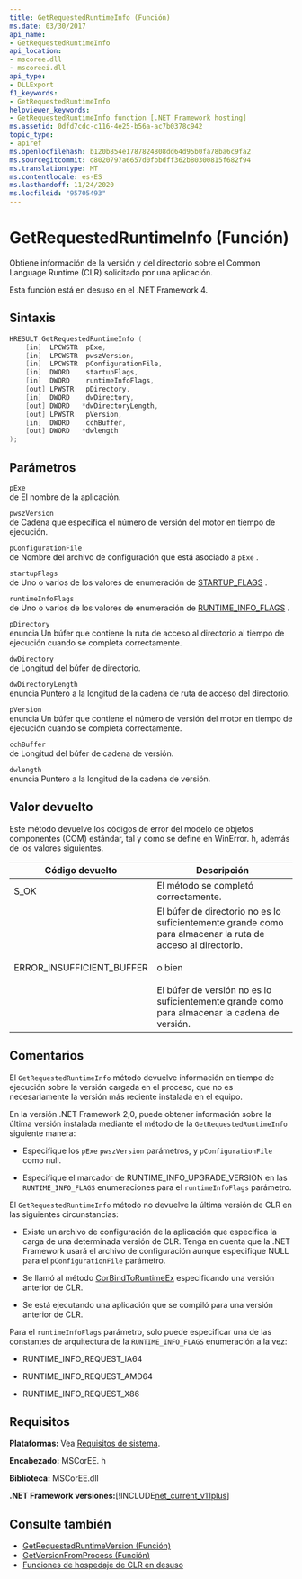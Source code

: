 ```yaml
---
title: GetRequestedRuntimeInfo (Función)
ms.date: 03/30/2017
api_name:
- GetRequestedRuntimeInfo
api_location:
- mscoree.dll
- mscoreei.dll
api_type:
- DLLExport
f1_keywords:
- GetRequestedRuntimeInfo
helpviewer_keywords:
- GetRequestedRuntimeInfo function [.NET Framework hosting]
ms.assetid: 0dfd7cdc-c116-4e25-b56a-ac7b0378c942
topic_type:
- apiref
ms.openlocfilehash: b120b854e1787824808dd64d95b0fa78ba6c9fa2
ms.sourcegitcommit: d8020797a6657d0fbbdff362b80300815f682f94
ms.translationtype: MT
ms.contentlocale: es-ES
ms.lasthandoff: 11/24/2020
ms.locfileid: "95705493"
---
```

# <a name="getrequestedruntimeinfo-function"></a>GetRequestedRuntimeInfo (Función)

Obtiene información de la versión y del directorio sobre el Common Language Runtime (CLR) solicitado por una aplicación.  
  
 Esta función está en desuso en el .NET Framework 4.  
  
## <a name="syntax"></a>Sintaxis  
  
```cpp  
HRESULT GetRequestedRuntimeInfo (  
    [in]  LPCWSTR  pExe,
    [in]  LPCWSTR  pwszVersion,
    [in]  LPCWSTR  pConfigurationFile,
    [in]  DWORD    startupFlags,
    [in]  DWORD    runtimeInfoFlags,
    [out] LPWSTR   pDirectory,
    [in]  DWORD    dwDirectory,
    [out] DWORD   *dwDirectoryLength,
    [out] LPWSTR   pVersion,
    [in]  DWORD    cchBuffer,
    [out] DWORD   *dwlength  
);  
```  
  
## <a name="parameters"></a>Parámetros  

 `pExe`  
 de El nombre de la aplicación.  
  
 `pwszVersion`  
 de Cadena que especifica el número de versión del motor en tiempo de ejecución.  
  
 `pConfigurationFile`  
 de Nombre del archivo de configuración que está asociado a `pExe` .  
  
 `startupFlags`  
 de Uno o varios de los valores de enumeración de [STARTUP_FLAGS](startup-flags-enumeration.md) .  
  
 `runtimeInfoFlags`  
 de Uno o varios de los valores de enumeración de [RUNTIME_INFO_FLAGS](runtime-info-flags-enumeration.md) .  
  
 `pDirectory`  
 enuncia Un búfer que contiene la ruta de acceso al directorio al tiempo de ejecución cuando se completa correctamente.  
  
 `dwDirectory`  
 de Longitud del búfer de directorio.  
  
 `dwDirectoryLength`  
 enuncia Puntero a la longitud de la cadena de ruta de acceso del directorio.  
  
 `pVersion`  
 enuncia Un búfer que contiene el número de versión del motor en tiempo de ejecución cuando se completa correctamente.  
  
 `cchBuffer`  
 de Longitud del búfer de cadena de versión.  
  
 `dwlength`  
 enuncia Puntero a la longitud de la cadena de versión.  
  
## <a name="return-value"></a>Valor devuelto  

 Este método devuelve los códigos de error del modelo de objetos componentes (COM) estándar, tal y como se define en WinError. h, además de los valores siguientes.  
  
|Código devuelto|Descripción|  
|-----------------|-----------------|  
|S_OK|El método se completó correctamente.|  
|ERROR_INSUFFICIENT_BUFFER|El búfer de directorio no es lo suficientemente grande como para almacenar la ruta de acceso al directorio.<br /><br /> o bien<br /><br /> El búfer de versión no es lo suficientemente grande como para almacenar la cadena de versión.|  
  
## <a name="remarks"></a>Comentarios  

 El `GetRequestedRuntimeInfo` método devuelve información en tiempo de ejecución sobre la versión cargada en el proceso, que no es necesariamente la versión más reciente instalada en el equipo.  
  
 En la versión .NET Framework 2,0, puede obtener información sobre la última versión instalada mediante el método de la `GetRequestedRuntimeInfo` siguiente manera:  
  
- Especifique los `pExe` `pwszVersion` parámetros, y `pConfigurationFile` como null.  
  
- Especifique el marcador de RUNTIME_INFO_UPGRADE_VERSION en las `RUNTIME_INFO_FLAGS` enumeraciones para el `runtimeInfoFlags` parámetro.  
  
 El `GetRequestedRuntimeInfo` método no devuelve la última versión de CLR en las siguientes circunstancias:  
  
- Existe un archivo de configuración de la aplicación que especifica la carga de una determinada versión de CLR. Tenga en cuenta que la .NET Framework usará el archivo de configuración aunque especifique NULL para el `pConfigurationFile` parámetro.  
  
- Se llamó al método [CorBindToRuntimeEx](corbindtoruntimeex-function.md) especificando una versión anterior de CLR.  
  
- Se está ejecutando una aplicación que se compiló para una versión anterior de CLR.  
  
 Para el `runtimeInfoFlags` parámetro, solo puede especificar una de las constantes de arquitectura de la `RUNTIME_INFO_FLAGS` enumeración a la vez:  
  
- RUNTIME_INFO_REQUEST_IA64  
  
- RUNTIME_INFO_REQUEST_AMD64  
  
- RUNTIME_INFO_REQUEST_X86  
  
## <a name="requirements"></a>Requisitos  

 **Plataformas:** Vea [Requisitos de sistema](../../get-started/system-requirements.md).  
  
 **Encabezado:** MSCorEE. h  
  
 **Biblioteca:** MSCorEE.dll  
  
 **.NET Framework versiones:**[!INCLUDE[net_current_v11plus](../../../../includes/net-current-v11plus-md.md)]  
  
## <a name="see-also"></a>Consulte también

- [GetRequestedRuntimeVersion (Función)](getrequestedruntimeversion-function.md)
- [GetVersionFromProcess (Función)](getversionfromprocess-function.md)
- [Funciones de hospedaje de CLR en desuso](deprecated-clr-hosting-functions.md)
